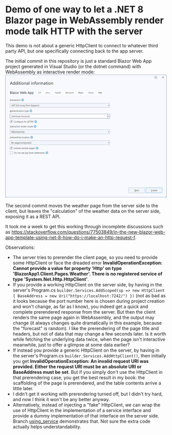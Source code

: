# Demo of one way to let a .NET 8 Blazor page in WebAssembly render mode talk HTTP with the server

This demo is not about a generic HttpClient to connect to whatever third party API, but one specifically connecting back to the app server.

The initial commit in this repository is just a standard Blazor Web App project generated in Visual Studio (or the dotnet command) with WebAssembly as interactive render mode:
![Screenshot of second page in Visual Studio's new project configuration.](VisualStudioBlazorWebAppConfig.png)

The second commit moves the weather page from the server side to the client, but leaves the "calculation" of the weather data on the server side, exposing it as a REST API.

It took me a week to get this working through incomplete discussions such as https://stackoverflow.com/questions/77503849/in-the-new-blazor-web-app-template-using-net-8-how-do-i-make-an-http-request-f.

Observations:
- The server tries to prerender the client page, so you need to provide some HttpClient or face the dreaded error **InvalidOperationException: Cannot provide a value for property 'Http' on type 'BlazorApp1.Client.Pages.Weather'. There is no registered service of type 'System.Net.Http.HttpClient'**.
- If you provide a working HttpClient on the server side, by having in the server's Program.cs `builder.Services.AddScoped(sp => new HttpClient { BaseAddress = new Uri("https://localhost:7242/") })` (not as bad as it looks because the port number here is chosen during project creation and won't change, as far as I know), you indeed get a quick and complete prerendered response from the server. But then the client renders the same page again in WebAssembly, and the output may change (it always changes quite dramatically in this example, because the "forecast" is random). I like the prerendering of the page title and headers, but not of data that may change a few seconds later. Is it worth while fetching the underlying data twice, when the page isn't interactive meanwhile, just to offer a glimpse at some data earlier?
- If instead you provide a generic HttpClient on the server, by having in the server's Program.cs `builder.Services.AddHttpClient()`, then initially you get **InvalidOperationException: An invalid request URI was provided. Either the request URI must be an absolute URI or BaseAddress must be set**. But if you simply don't use the HttpClient in that prerendering case, you get the best result in my book: the scaffolding of the page is prerendered, and the table contents arrive a little later.
- I didn't get it working with prerendering turned off, but I didn't try hard, and now I think it won't be any better anyway.
- Alternatively, instead of injecting a "fake" HttpClient, we can wrap the use of HttpClient in the implementation of a service interface and provide a dummy implementation of that interface on the server side. Branch [using_service](../../tree/using_service) demonstrates that. Not sure the extra code actually helps understandability.